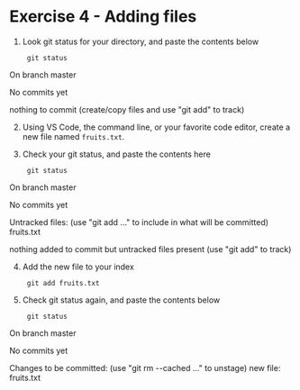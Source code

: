 # Exercise 4 - Adding files

1. Look git status for your directory, and paste the contents below

        git status
On branch master

No commits yet

nothing to commit (create/copy files and use "git add" to track)

2. Using VS Code, the command line, or your favorite code editor, create a new file named `fruits.txt`.

3. Check your git status, and paste the contents here

        git status
On branch master

No commits yet

Untracked files:
  (use "git add <file>..." to include in what will be committed)
        fruits.txt

nothing added to commit but untracked files present (use "git add" to track)

4. Add the new file to your index

        git add fruits.txt

5. Check git status again, and paste the contents below

        git status
On branch master

No commits yet

Changes to be committed:
  (use "git rm --cached <file>..." to unstage)
        new file:   fruits.txt
